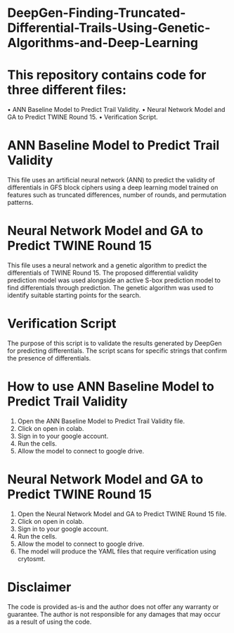 # DeepGen-Finding-Truncated-Differential-Trails-Using-Genetic-Algorithms-and-Deep-Learning
# This repository contains code for three different files:
  •	ANN Baseline Model to Predict Trail Validity.
  •	Neural Network Model and GA to Predict TWINE Round 15.
  •	Verification Script.
# ANN Baseline Model to Predict Trail Validity
  This file uses an artificial neural network (ANN) to predict the validity of differentials in GFS block ciphers using a deep learning model trained on features such as truncated differences, number of rounds, and permutation patterns.
# Neural Network Model and GA to Predict TWINE Round 15
  This file uses a neural network and a genetic algorithm to predict the differentials of TWINE Round 15. The proposed differential validity prediction model was used alongside an active S-box prediction model to find differentials through prediction. The genetic algorithm was used to identify suitable starting points for the search.
# Verification Script
  The purpose of this script is to validate the results generated by DeepGen for predicting differentials. The script scans for specific strings that confirm the presence of differentials.
# How to use ANN Baseline Model to Predict Trail Validity
  1.  Open the ANN Baseline Model to Predict Trail Validity file.
  2.  Click on open in colab.
  3.  Sign in to your google account.
  4.	Run the cells.
  5.	Allow the model to connect to google drive.
# Neural Network Model and GA to Predict TWINE Round 15
  1.  Open the Neural Network Model and GA to Predict TWINE Round 15 file.
  2.  Click on open in colab.
  3.  Sign in to your google account.
  4.	Run the cells.
  5.	Allow the model to connect to google drive.
  6.	The model will produce the YAML files that require verification using crytosmt.
# Disclaimer
  The code is provided as-is and the author does not offer any warranty or guarantee. The author is not responsible for any damages that may occur as a result of using the code.
